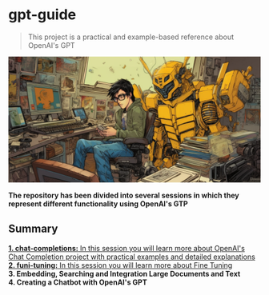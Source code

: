 # gpt-guide
> This project is a practical and example-based reference about OpenAI's GPT

![image](images/cover.jpg)

**The repository has been divided into several sessions in which they represent different functionality using OpenAI's GTP**

## Summary
[**1. chat-completions:** In this session you will learn more about OpenAI's Chat Completion project with practical examples and detailed explanations](https://github.com/nelsonfrugeri/gpt-manual/blob/main/chat_completion) <br>
[**2. funi-tuning:** In this session you will learn more about Fine Tuning](https://github.com/nelsonfrugeri/gpt-manual/tree/main/fine_tuning) <br>
**3. Embedding, Searching and Integration Large Documents and Text** <br>
**4. Creating a Chatbot with OpenAI's GPT** <br>
